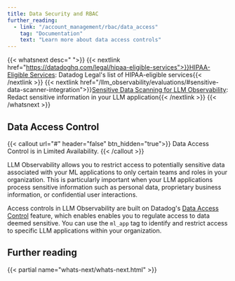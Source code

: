 ```yaml
---
title: Data Security and RBAC
further_reading:
  - link: "/account_management/rbac/data_access"
    tag: "Documentation"
    text: "Learn more about data access controls"
---
```

{{< whatsnext desc=" ">}}
  {{< nextlink href="https://datadoghq.com/legal/hipaa-eligible-services">}}<u>HIPAA-Eligible Services</u>: Datadog Legal's list of HIPAA-eligible services{{< /nextlink >}}
  {{< nextlink href="/llm_observability/evaluations/#sensitive-data-scanner-integration">}}<u>Sensitive Data Scanning for LLM Observability</u>: Redact sensitive information in your LLM application{{< /nextlink >}}
{{< /whatsnext >}}

## Data Access Control

{{< callout url="#" header="false" btn_hidden="true">}}
  Data Access Control is in Limited Availability.
{{< /callout >}}

LLM Observability allows you to restrict access to potentially sensitive data associated with your ML applications to only certain teams and roles in your organization. This is particularly important when your LLM applications process sensitive information such as personal data, proprietary business information, or confidential user interactions.

Access controls in LLM Observability are built on Datadog's [Data Access Control][1] feature, which enables enables you to regulate access to data deemed sensitive. You can use the `ml_app` tag to identify and restrict access to specific LLM applications within your organization.

## Further reading

{{< partial name="whats-next/whats-next.html" >}}

[1]: /account_management/rbac/data_access
